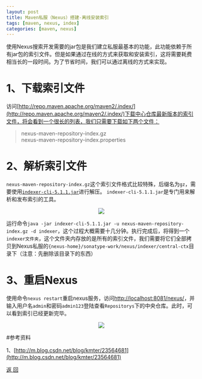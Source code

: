 ```yaml
---
layout: post
title: Maven私服（Nexus）搭建-离线安装索引
tags: [maven, nexus, index]
categories: [maven, nexus]
---
```




使用Nexus搜索开发需要的jar包是我们建立私服最基本的功能，此功能依赖于所有jar包的索引文件。但是如果通过在线的方式来获取和安装索引，这将需要耗费相当长的一段时间。为了节省时间，我们可以通过离线的方式来实现。


# 1、下载索引文件
访问[http://repo.maven.apache.org/maven2/.index/](http://repo.maven.apache.org/maven2/.index/)下载中心仓库最新版本的索引文件，将会看到一个很长的列表，我们只需要下载如下两个文件：

> nexus-maven-repository-index.gz  
> nexus-maven-repository-index.properties


# 2、解析索引文件
`nexus-maven-repository-index.gz`这个索引文件格式比较特殊，后缀名为`gz`，需要使用[`indexer-cli-5.1.1.jar`](http://search.maven.org/#search%7Cgav%7C1%7Cg%3A%22org.apache.maven.indexer%22%20AND%20a%3A%22indexer-cli%22)进行解压。
`indexer-cli-5.1.1.jar`是专门用来解析和发布索引的工具。

<div style="text-align: center;">
    <image src="{{ post.url }}/static/images/nexus/indexer-cli-5.1.1.jpg"></image>
</div>

运行命令`java -jar indexer-cli-5.1.1.jar -u nexus-maven-repository-index.gz -d indexer`，这个过程大概需要十几分钟。执行完成后，将得到一个`indexer文件夹`，这个文件夹内存放的是所有的索引文件，我们需要将它们全部拷贝到Nexus私服的`{nexus-home}/sonatype-work/nexus/indexer/central-ctx`目录下（注意：先删除该目录下的东西）


# 3、重启Nexus
使用命令`nexus restart`重启nexus服务，访问[http://localhost:8081/nexus/](http://localhost:8081/nexus/)，并输入用户名`admin`和密码`admin123`登陆查看`Repositorys`下的中央仓库。此时，可以看到索引已经更新完毕。

<div style="text-align: center;">
    <image src="{{ post.url }}/static/images/nexus/index_installed.jpg"></image>
</div>


#参考资料

1、[http://m.blog.csdn.net/blog/kmter/23564681](http://m.blog.csdn.net/blog/kmter/23564681)


<a href="{{ site.baseurl }}/index.html" class="btn-back">返 回</a>
